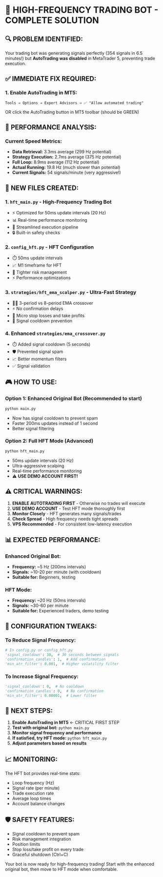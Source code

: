 # 🚀 HIGH-FREQUENCY TRADING BOT - COMPLETE SOLUTION

## 🔍 **PROBLEM IDENTIFIED:**
Your trading bot was generating signals perfectly (354 signals in 6.5 minutes!) but **AutoTrading was disabled** in MetaTrader 5, preventing trade execution.

## ✅ **IMMEDIATE FIX REQUIRED:**

### 1. Enable AutoTrading in MT5:
```
Tools → Options → Expert Advisors → ✅ "Allow automated trading"
```
OR click the AutoTrading button in MT5 toolbar (should be GREEN)

## 🚀 **PERFORMANCE ANALYSIS:**

### Current Speed Metrics:
- **Data Retrieval:** 3.3ms average (299 Hz potential)
- **Strategy Execution:** 2.7ms average (375 Hz potential) 
- **Full Loop:** 8.9ms average (112 Hz potential)
- **Actual Running:** 19.8 Hz (much slower than potential)
- **Current Signals:** 54 signals/minute (very aggressive!)

## 📁 **NEW FILES CREATED:**

### 1. **`hft_main.py`** - High-Frequency Trading Bot
- ⚡ Optimized for 50ms update intervals (20 Hz)
- 📊 Real-time performance monitoring
- 🎯 Streamlined execution pipeline
- 🔒 Built-in safety checks

### 2. **`config_hft.py`** - HFT Configuration
- ⏱️ 50ms update intervals
- 📈 M1 timeframe for HFT
- 🎯 Tighter risk management
- ⚡ Performance optimizations

### 3. **`strategies/hft_ema_scalper.py`** - Ultra-Fast Strategy
- 🏃‍♂️ 3-period vs 8-period EMA crossover
- ⚡ No confirmation delays
- 🎯 Micro stop losses and take profits
- 🔄 Signal cooldown prevention

### 4. **Enhanced `strategies/ema_crossover.py`**
- ⏱️ Added signal cooldown (5 seconds)
- 🛡️ Prevented signal spam
- 📈 Better momentum filters
- ✅ Signal validation

## 🎮 **HOW TO USE:**

### Option 1: Enhanced Original Bot (Recommended to start)
```bash
python main.py
```
- Now has signal cooldown to prevent spam
- Faster 200ms updates instead of 1 second
- Better signal filtering

### Option 2: Full HFT Mode (Advanced)
```bash
python hft_main.py
```
- 50ms update intervals (20 Hz)
- Ultra-aggressive scalping
- Real-time performance monitoring
- ⚠️ **USE DEMO ACCOUNT FIRST!**

## ⚠️ **CRITICAL WARNINGS:**

1. **ENABLE AUTOTRADING FIRST** - Otherwise no trades will execute
2. **USE DEMO ACCOUNT** - Test HFT mode thoroughly first
3. **Monitor Closely** - HFT generates many signals/trades
4. **Check Spread** - High frequency needs tight spreads
5. **VPS Recommended** - For consistent low-latency execution

## 📊 **EXPECTED PERFORMANCE:**

### Enhanced Original Bot:
- **Frequency:** ~5 Hz (200ms intervals)
- **Signals:** ~10-20 per minute (with cooldown)
- **Suitable for:** Beginners, testing

### HFT Mode:
- **Frequency:** ~20 Hz (50ms intervals)  
- **Signals:** ~30-60 per minute
- **Suitable for:** Experienced traders, demo testing

## 🔧 **CONFIGURATION TWEAKS:**

### To Reduce Signal Frequency:
```python
# In config.py or config_hft.py
'signal_cooldown': 30,  # 30 seconds between signals
'confirmation_candles': 1,  # Add confirmation
'min_atr_filter': 0.001,  # Higher volatility filter
```

### To Increase Signal Frequency:
```python
'signal_cooldown': 0,  # No cooldown
'confirmation_candles': 0,  # No confirmation  
'min_atr_filter': 0.00001,  # Lower filter
```

## 🎯 **NEXT STEPS:**

1. **Enable AutoTrading in MT5** ← CRITICAL FIRST STEP
2. **Test with original bot:** `python main.py`
3. **Monitor signal frequency and performance**
4. **If satisfied, try HFT mode:** `python hft_main.py`
5. **Adjust parameters based on results**

## 📈 **MONITORING:**

The HFT bot provides real-time stats:
- Loop frequency (Hz)
- Signal rate (per minute)
- Trade execution rate
- Average loop times
- Account balance changes

## 🛡️ **SAFETY FEATURES:**

- Signal cooldown to prevent spam
- Risk management integration
- Position limits
- Stop loss/take profit on every trade
- Graceful shutdown (Ctrl+C)

Your bot is now ready for high-frequency trading! Start with the enhanced original bot, then move to HFT mode when comfortable.
